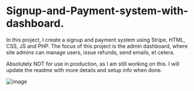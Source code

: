 # Signup-and-Payment-system-with-dashboard.

In this project, I create a signup and payment system using Stripe, HTML, CSS, JS and PHP. The focus of this project is the admin dashboard, where site admins can manage users, issue refunds, send emails, et cetera.

Absolutely NOT for use in production, as I am still working on this.
I will update the readme with more details and setup info when done.

![image](https://github.com/nthpyrodev/Signup-and-Payment-system-with-dashboard/assets/112079617/f8071743-b1bf-4d03-87f8-2f0f65c05b38)
